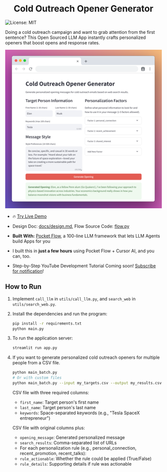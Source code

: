 <h1 align="center">Cold Outreach Opener Generator</h1>

![License: MIT](https://img.shields.io/badge/License-MIT-yellow.svg)

Doing a cold outreach campaign and want to grab attention from the first sentence? This Open Sourced LLM App instantly crafts personalized openers that boost opens and response rates.

<div align="center">
  <img src="./assets/banner.png" width="700"/>
</div>

- 🔥 [Try Live Demo](https://pocket-opener-851564657364.us-east1.run.app/)

- Design Doc: [docs/design.md](docs/design.md), Flow Source Code: [flow.py](flow.py)

- **Built With:** [Pocket Flow](https://github.com/The-Pocket/PocketFlow), a 100-line LLM framework that lets LLM Agents build Apps for you

- I built this in **just a few hours** using Pocket Flow + Cursor AI, and you can, too.

- Step-by-Step YouTube Development Tutorial Coming soon! [Subscribe for notification](https://www.youtube.com/@ZacharyLLM?sub_confirmation=1)!
 
## How to Run

1. Implement `call_llm` in `utils/call_llm.py`, and `search_web` in `utils/search_web.py`.

2. Install the dependencies and run the program:
    ```bash
    pip install -r requirements.txt
    python main.py
    ```

3. To run the application server: 
    ```bash
    streamlit run app.py
    ```

4. If you want to generate personalized cold outreach openers for multiple people from a CSV file.

    ```bash
    python main_batch.py
    # Or with custom files
    python main_batch.py --input my_targets.csv --output my_results.csv
    ```

    CSV file with three required columns:
    - `first_name`: Target person's first name
    - `last_name`: Target person's last name
    - `keywords`: Space-separated keywords (e.g., "Tesla SpaceX entrepreneur")

    CSV file with original columns plus:
    - `opening_message`: Generated personalized message
    - `search_results`: Comma-separated list of URLs
    - For each personalization rule (e.g., personal_connection, recent_promotion, recent_talks):
    - `rule_actionable`: Whether the rule could be applied (True/False)
    - `rule_details`: Supporting details if rule was actionable 
